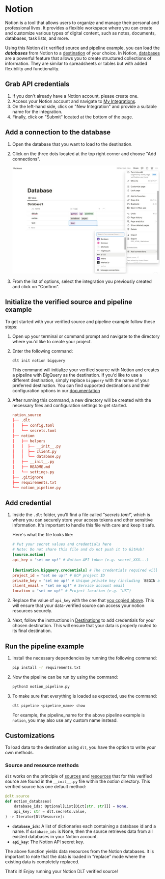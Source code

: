 # Notion

Notion is a tool that allows users to organize and manage their personal and professional lives.
It provides a flexible workspace where you can create and customize various types of digital content,
such as notes, documents, databases, task lists, and more.

Using this Notion `dlt` verified source and pipeline example, you can load the ***databases*** from Notion to a [destination](../destinations/duckdb) of your choice.
In Notion, [databases](https://www.notion.so/help/intro-to-databases) are a powerful feature that allows you to create structured collections of information.
They are similar to spreadsheets or tables but with added flexibility and functionality.

## Grab API credentials

1. If you don't already have a Notion account, please create one.
2. Access your Notion account and navigate to [My Integrations](https://www.notion.so/my-integrations).
3. On the left-hand side, click on "New Integration" and provide a suitable name for the integration.
4. Finally, click on "Submit" located at the bottom of the page.

## Add a connection to the database

1. Open the database that you want to load to the destination.
2. Click on the three dots located at the top right corner and choose "Add connections".

    ![Notion Database](./docs_images/Notion_Database_2.jpeg)


3. From the list of options, select the integration you previously created and click on "Confirm".

## Initialize the verified source and pipeline example

To get started with your verified source and pipeline example follow these steps:

1. Open up your terminal or command prompt and navigate to the directory where you'd like to create your project.
2. Enter the following command:

    ```bash
    dlt init notion bigquery
    ```

    This command will initialize your verified source with Notion and creates a pipeline with BigQuery as the destination.
    If you'd like to use a different destination, simply replace `bigquery` with the name of your preferred destination.
    You can find supported destinations and their configuration options in our [documentation](../destinations/duckdb)

3. After running this command, a new directory will be created with the necessary files and configuration settings to get started.

    ```toml
    notion_source
    ├── .dlt
    │   ├── config.toml
    │   └── secrets.toml
    ├── notion
    │   ├── helpers
    │   │  ├── __init__.py
    │   │  ├── client.py
    │   │  └── database.py
    │   ├── __init__.py
    │   ├── README.md
    │   └── settings.py
    ├── .gitignore
    ├── requirements.txt
    └── notion_pipeline.py
    ```


## **Add credential**

1. Inside the `.dlt` folder, you'll find a file called “*secrets.toml*”, which is where you can securely store your access tokens and other sensitive information. It's important to handle this file with care and keep it safe.

    Here's what the file looks like:

    ```toml
    # Put your secret values and credentials here
    # Note: Do not share this file and do not push it to GitHub!
    [source.notion]
    api_key = "set me up!" # Notion API token (e.g. secret_XXX...)

    [destination.bigquery.credentials] # The credentials required will change based on the destination
    project_id = "set me up!" # GCP project ID
    private_key = "set me up!" # Unique private key (including `BEGIN and END PRIVATE KEY`)
    client_email = "set me up!" # Service account email
    location = "set me up!" # Project location (e.g. “US”)

    ```

2. Replace the value of `api_key` with the one that [you copied above](notion.md#grab-api-credentials). This will ensure that your data-verified source can access your notion resources securely.
3. Next, follow the instructions in [Destinations](../destinations/duckdb) to add credentials for your chosen destination. This will ensure that your data is properly routed to its final destination.

## Run the pipeline example

1. Install the necessary dependencies by running the following command:

    ```bash
    pip install -r requirements.txt
    ```

2. Now the pipeline can be run by using the command:

    ```bash
    python3 notion_pipeline.py
    ```

3. To make sure that everything is loaded as expected, use the command:

    ```bash
    dlt pipeline <pipeline_name> show
    ```

    For example, the pipeline_name for the above pipeline example is `notion`, you may also use any custom name instead.


## Customizations

To load data to the destination using `dlt`, you have the option to write your own methods.

### Source and resource methods

`dlt` works on the principle of [sources](https://dlthub.com/docs/general-usage/source)
and [resources](https://dlthub.com/docs/general-usage/resource) that for this verified
source are found in the `__init__.py` file within the *notion* directory.
This verified source has one default method:

```python
@dlt.source
def notion_databases(
    database_ids: Optional[List[Dict[str, str]]] = None,
    api_key: str = dlt.secrets.value,
) -> Iterator[DltResource]:

```

- **`database_ids`**: A list of dictionaries each containing a database id and a name.
                      If `database_ids` is None, then the source retrieves data from all existed databases in your Notion account.
- **`api_key`**: The Notion API secret key.

The above function yields data resources from the Notion databases.
It is important to note that the data is loaded in “replace” mode where the existing data is completely replaced.

That’s it! Enjoy running your Notion DLT verified source!
